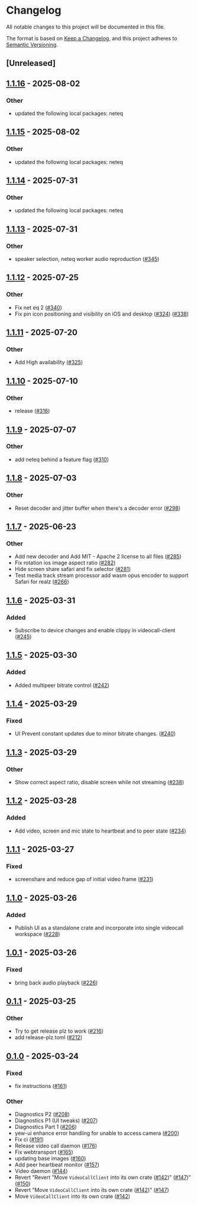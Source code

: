 # Changelog

All notable changes to this project will be documented in this file.

The format is based on [Keep a Changelog](https://keepachangelog.com/en/1.0.0/),
and this project adheres to [Semantic Versioning](https://semver.org/spec/v2.0.0.html).

## [Unreleased]

## [1.1.16](https://github.com/security-union/videocall-rs/compare/videocall-client-v1.1.15...videocall-client-v1.1.16) - 2025-08-02

### Other

- updated the following local packages: neteq

## [1.1.15](https://github.com/security-union/videocall-rs/compare/videocall-client-v1.1.14...videocall-client-v1.1.15) - 2025-08-02

### Other

- updated the following local packages: neteq

## [1.1.14](https://github.com/security-union/videocall-rs/compare/videocall-client-v1.1.13...videocall-client-v1.1.14) - 2025-07-31

### Other

- updated the following local packages: neteq

## [1.1.13](https://github.com/security-union/videocall-rs/compare/videocall-client-v1.1.12...videocall-client-v1.1.13) - 2025-07-31

### Other

- speaker selection, neteq worker audio reproduction ([#345](https://github.com/security-union/videocall-rs/pull/345))

## [1.1.12](https://github.com/security-union/videocall-rs/compare/videocall-client-v1.1.11...videocall-client-v1.1.12) - 2025-07-25

### Other

- Fix net eq 2 ([#340](https://github.com/security-union/videocall-rs/pull/340))
- Fix pin icon positioning and visibility on iOS and desktop ([#324](https://github.com/security-union/videocall-rs/pull/324)) ([#338](https://github.com/security-union/videocall-rs/pull/338))

## [1.1.11](https://github.com/security-union/videocall-rs/compare/videocall-client-v1.1.10...videocall-client-v1.1.11) - 2025-07-20

### Other

- Add High availability ([#325](https://github.com/security-union/videocall-rs/pull/325))

## [1.1.10](https://github.com/security-union/videocall-rs/compare/videocall-client-v1.1.9...videocall-client-v1.1.10) - 2025-07-10

### Other

- release ([#316](https://github.com/security-union/videocall-rs/pull/316))

## [1.1.9](https://github.com/security-union/videocall-rs/compare/videocall-client-v1.1.8...videocall-client-v1.1.9) - 2025-07-07

### Other

- add neteq behind a feature flag ([#310](https://github.com/security-union/videocall-rs/pull/310))

## [1.1.8](https://github.com/security-union/videocall-rs/compare/videocall-client-v1.1.7...videocall-client-v1.1.8) - 2025-07-03

### Other

- Reset decoder and jitter buffer when there's a decoder error ([#298](https://github.com/security-union/videocall-rs/pull/298))

## [1.1.7](https://github.com/security-union/videocall-rs/compare/videocall-client-v1.1.6...videocall-client-v1.1.7) - 2025-06-23

### Other

- Add new decoder and Add MIT - Apache 2 license to all files ([#285](https://github.com/security-union/videocall-rs/pull/285))
- Fix rotation ios image aspect ratio ([#282](https://github.com/security-union/videocall-rs/pull/282))
- Hide screen share safari and fix selector ([#281](https://github.com/security-union/videocall-rs/pull/281))
- Test media track stream processor add wasm opus encoder to support Safari for realz ([#266](https://github.com/security-union/videocall-rs/pull/266))

## [1.1.6](https://github.com/security-union/videocall-rs/compare/videocall-client-v1.1.5...videocall-client-v1.1.6) - 2025-03-31

### Added

- Subscribe to device changes and enable clippy in videocall-client ([#245](https://github.com/security-union/videocall-rs/pull/245))

## [1.1.5](https://github.com/security-union/videocall-rs/compare/videocall-client-v1.1.4...videocall-client-v1.1.5) - 2025-03-30

### Added

- Added multipeer bitrate control ([#242](https://github.com/security-union/videocall-rs/pull/242))

## [1.1.4](https://github.com/security-union/videocall-rs/compare/videocall-client-v1.1.3...videocall-client-v1.1.4) - 2025-03-29

### Fixed

- UI Prevent constant updates due to minor bitrate changes. ([#240](https://github.com/security-union/videocall-rs/pull/240))

## [1.1.3](https://github.com/security-union/videocall-rs/compare/videocall-client-v1.1.2...videocall-client-v1.1.3) - 2025-03-29

### Other

- Show correct aspect ratio, disable screen while not streaming ([#238](https://github.com/security-union/videocall-rs/pull/238))

## [1.1.2](https://github.com/security-union/videocall-rs/compare/videocall-client-v1.1.1...videocall-client-v1.1.2) - 2025-03-28

### Added

- Add video, screen and mic state to heartbeat and to peer state ([#234](https://github.com/security-union/videocall-rs/pull/234))

## [1.1.1](https://github.com/security-union/videocall-rs/compare/videocall-client-v1.1.0...videocall-client-v1.1.1) - 2025-03-27

### Fixed

- screenshare and reduce gap of initial video frame ([#231](https://github.com/security-union/videocall-rs/pull/231))

## [1.1.0](https://github.com/security-union/videocall-rs/compare/videocall-client-v1.0.1...videocall-client-v1.1.0) - 2025-03-26

### Added

- Publish UI as a standalone crate and incorporate into single videocall workspace ([#228](https://github.com/security-union/videocall-rs/pull/228))

## [1.0.1](https://github.com/security-union/videocall-rs/compare/videocall-client-v1.0.0...videocall-client-v1.0.1) - 2025-03-26

### Fixed

- bring back audio playback ([#226](https://github.com/security-union/videocall-rs/pull/226))

## [0.1.1](https://github.com/security-union/videocall-rs/compare/videocall-client-v0.1.0...videocall-client-v0.1.1) - 2025-03-25

### Other

- Try to get release plz to work ([#216](https://github.com/security-union/videocall-rs/pull/216))
- add release-plz.toml ([#212](https://github.com/security-union/videocall-rs/pull/212))

## [0.1.0](https://github.com/security-union/videocall-rs/releases/tag/videocall-client-v0.1.0) - 2025-03-24

### Fixed

- fix instructions ([#161](https://github.com/security-union/videocall-rs/pull/161))

### Other

- Diagnostics P2 ([#208](https://github.com/security-union/videocall-rs/pull/208))
- Diagnostics P1 (UI tweaks) ([#207](https://github.com/security-union/videocall-rs/pull/207))
- Diagnostics Part 1 ([#206](https://github.com/security-union/videocall-rs/pull/206))
- yew-ui enhance error handling for unable to access camera ([#200](https://github.com/security-union/videocall-rs/pull/200))
- Fix ci ([#191](https://github.com/security-union/videocall-rs/pull/191))
- Release video call daemon ([#176](https://github.com/security-union/videocall-rs/pull/176))
- Fix webtransport ([#165](https://github.com/security-union/videocall-rs/pull/165))
- updating base images ([#160](https://github.com/security-union/videocall-rs/pull/160))
- Add peer heartbeat monitor ([#157](https://github.com/security-union/videocall-rs/pull/157))
- Video daemon ([#144](https://github.com/security-union/videocall-rs/pull/144))
- Revert "Revert "Move `VideoCallClient` into its own crate ([#142](https://github.com/security-union/videocall-rs/pull/142))" ([#147](https://github.com/security-union/videocall-rs/pull/147))" ([#150](https://github.com/security-union/videocall-rs/pull/150))
- Revert "Move `VideoCallClient` into its own crate ([#142](https://github.com/security-union/videocall-rs/pull/142))" ([#147](https://github.com/security-union/videocall-rs/pull/147))
- Move `VideoCallClient` into its own crate ([#142](https://github.com/security-union/videocall-rs/pull/142))
